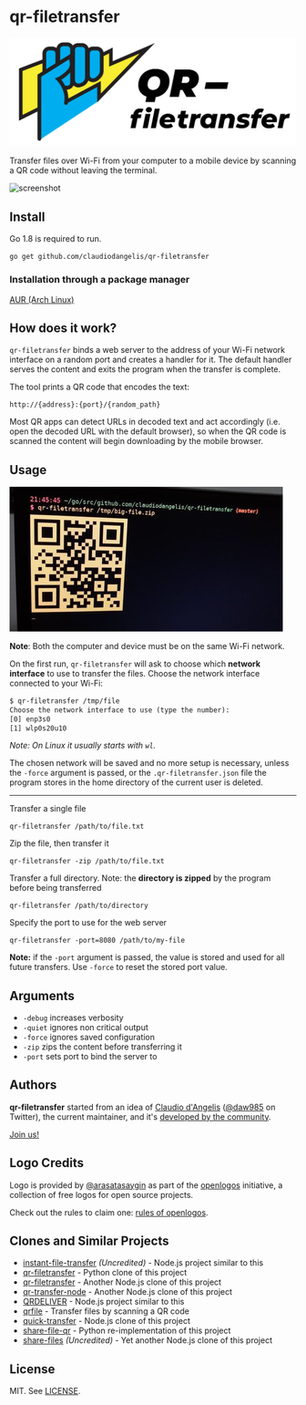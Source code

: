 # qr-filetransfer
![Logo](logo.svg)



Transfer files over Wi-Fi from your computer to a mobile device by scanning a QR code without leaving the terminal.

![screenshot](demo.gif)

## Install

Go 1.8 is required to run.

```
go get github.com/claudiodangelis/qr-filetransfer
```

### Installation through a package manager

[AUR (Arch Linux)](https://aur.archlinux.org/packages/qr-filetransfer-git/)

## How does it work?


`qr-filetransfer` binds a web server to the address of your Wi-Fi network interface on a random port and creates a handler for it. The default handler serves the content and exits the program when the transfer is complete.

The tool prints a QR code that encodes the text:

```
http://{address}:{port}/{random_path}
```


Most QR apps can detect URLs in decoded text and act accordingly (i.e. open the decoded URL with the default browser), so when the QR code is scanned the content will begin downloading by the mobile browser.

## Usage
![Screenshot](screenshot.jpg)



**Note**: Both the computer and device must be on the same Wi-Fi network.

On the first run, `qr-filetransfer` will ask to choose which **network interface** to use to transfer the files. Choose the network interface connected to your Wi-Fi:

```
$ qr-filetransfer /tmp/file
Choose the network interface to use (type the number):
[0] enp3s0
[1] wlp0s20u10
```

_Note: On Linux it usually starts with `wl`._


The chosen network will be saved and no more setup is necessary, unless the `-force` argument is passed, or the `.qr-filetransfer.json` file the program stores in the home directory of the current user is deleted.



---


Transfer a single file

```
qr-filetransfer /path/to/file.txt
```

Zip the file, then transfer it

```
qr-filetransfer -zip /path/to/file.txt
```

Transfer a full directory. Note: the **directory is zipped** by the program before being transferred

```
qr-filetransfer /path/to/directory
```

Specify the port to use for the web server

```
qr-filetransfer -port=8080 /path/to/my-file
```

**Note:** if the `-port` argument is passed, the value is stored and used for all future transfers. Use `-force` to reset the stored port value.

## Arguments

- `-debug` increases verbosity
- `-quiet` ignores non critical output
- `-force` ignores saved configuration
- `-zip` zips the content before transferring it
- `-port` sets port to bind the server to


## Authors

**qr-filetransfer** started from an idea of [Claudio d'Angelis](claudiodangelis@gmail.com) ([@daw985](https://twitter.com/daw985) on Twitter), the current maintainer, and it's [developed by the community](https://github.com/claudiodangelis/qr-filetransfer/graphs/contributors).


[Join us!](https://github.com/claudiodangelis/qr-filetransfer/fork)

## Logo Credits

Logo is provided by [@arasatasaygin](https://github.com/arasatasaygin) as part of the [openlogos](https://github.com/arasatasaygin/openlogos) initiative, a collection of free logos for open source projects.

Check out the rules to claim one: [rules of openlogos](https://github.com/arasatasaygin/openlogos#rules).

## Clones and Similar Projects

- [instant-file-transfer](https://github.com/maximumdata/instant-file-transfer) _(Uncredited)_ - Node.js project similar to this
- [qr-filetransfer](https://github.com/sdushantha/qr-filetransfer) - Python clone of this project
- [qr-filetransfer](https://github.com/svenkatreddy/qr-filetransfer) - Another Node.js clone of this project
- [qr-transfer-node](https://github.com/codezoned/qr-transfer-node) - Another Node.js clone of this project
- [QRDELIVER](https://github.com/realdennis/qrdeliver) - Node.js project similar to this
- [qrfile](https://github.com/sgbj/qrfile) - Transfer files by scanning a QR code
- [quick-transfer](https://github.com/CodeMan99/quick-transfer) - Node.js clone of this project
- [share-file-qr](https://github.com/pwalch/share-file-qr) - Python re-implementation of this project
- [share-files](https://github.com/antoaravinth/share-files) _(Uncredited)_  - Yet another Node.js clone of this project

## License

MIT. See [LICENSE](LICENSE).
